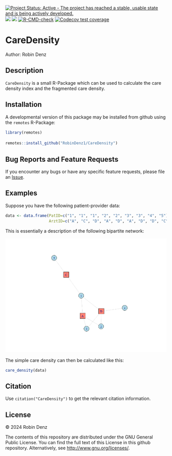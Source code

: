 <!-- badges: start -->
[![Project Status: Active - The project has reached a stable, usable state and is being actively developed.](https://www.repostatus.org/badges/latest/active.svg)](https://www.repostatus.org/#active)
[![](https://www.r-pkg.org/badges/version/CareDensity?color=green)](https://cran.r-project.org/package=CareDensity)
[![](http://cranlogs.r-pkg.org/badges/grand-total/CareDensity?color=blue)](https://cran.r-project.org/package=CareDensity)
[![R-CMD-check](https://github.com/RobinDenz1/CareDensity/actions/workflows/R-CMD-check.yaml/badge.svg)](https://github.com/RobinDenz1/CareDensity/actions/workflows/R-CMD-check.yaml)
[![Codecov test coverage](https://codecov.io/gh/RobinDenz1/CareDensity/branch/main/graph/badge.svg)](https://app.codecov.io/gh/RobinDenz1/CareDensity?branch=main)
<!-- badges: end -->

# CareDensity

Author: Robin Denz

## Description

`CareDensity` is a small R-Package which can be used to calculate the care density index and the fragmented care density.

## Installation

A developmental version of this package may be installed from github using the `remotes` R-Package:

```R
library(remotes)

remotes::install_github("RobinDenz1/CareDensity")
```

## Bug Reports and Feature Requests

If you encounter any bugs or have any specific feature requests, please file an [Issue](https://github.com/RobinDenz1/CareDensity/issues).

## Examples

Suppose you have the following patient-provider data:

```R
data <- data.frame(PatID=c("1", "1", "1", "2", "2", "3", "3", "4", "5"),
                   ArztID=c("A", "C", "D", "A", "D", "A", "D", "D", "C"))
```

This is essentially a description of the following bipartite network:

<img src="man/figures/example_network.png" />

The simple care density can then be calculated like this:

```R
care_density(data)
```

## Citation

Use `citation("CareDensity")` to get the relevant citation information.

## License

© 2024 Robin Denz

The contents of this repository are distributed under the GNU General Public License. You can find the full text of this License in this github repository. Alternatively, see <http://www.gnu.org/licenses/>.
